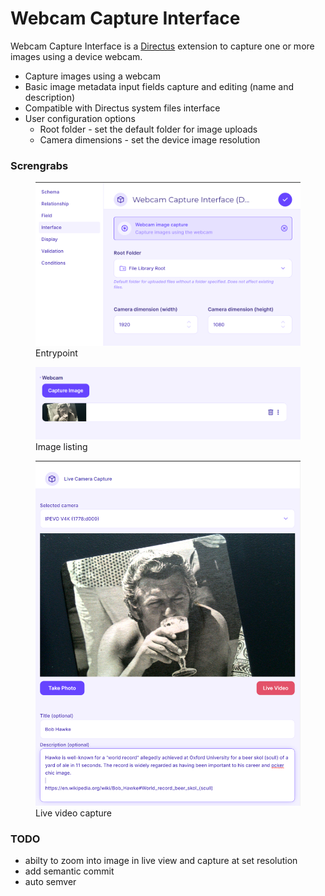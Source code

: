 # Webcam Capture Interface

Webcam Capture Interface is a [Directus](https://directus.io) extension to capture one or more images using a device webcam.

- Capture images using a webcam
- Basic image metadata input fields capture and editing (name and description)
- Compatible with Directus system files interface
- User configuration options
    - Root folder - set the default folder for image uploads
    - Camera dimensions - set the device image resolution

### Screngrabs
<figure>
    <img src="./screens/entrypoint.png" />
    <figurecaption>Entrypoint</figurecaption>
</figure>
<figure>
    <img src="./screens/image_list.png" />
    <figurecaption>Image listing</figurecaption>
</figure>
<figure>
    <img src="./screens/live_video.png" />
    <figurecaption>Live video capture</figurecaption>
</figure>


### TODO

- abilty to zoom into image in live view and capture at set resolution
- add semantic commit
- auto semver